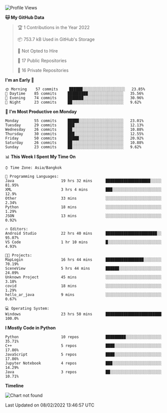 <!--START_SECTION:waka-->
![Profile Views](http://img.shields.io/badge/Profile%20Views-0-blue)

**🐱 My GitHub Data** 

> 🏆 1 Contributions in the Year 2022
 > 
> 📦 753.7 kB Used in GitHub's Storage 
 > 
> 🚫 Not Opted to Hire
 > 
> 📜 17 Public Repositories 
 > 
> 🔑 16 Private Repositories  
 > 
**I'm an Early 🐤** 

```text
🌞 Morning    57 commits     ██████░░░░░░░░░░░░░░░░░░░   23.85% 
🌆 Daytime    85 commits     █████████░░░░░░░░░░░░░░░░   35.56% 
🌃 Evening    74 commits     ███████░░░░░░░░░░░░░░░░░░   30.96% 
🌙 Night      23 commits     ██░░░░░░░░░░░░░░░░░░░░░░░   9.62%

```
📅 **I'm Most Productive on Monday** 

```text
Monday       55 commits     █████░░░░░░░░░░░░░░░░░░░░   23.01% 
Tuesday      29 commits     ███░░░░░░░░░░░░░░░░░░░░░░   12.13% 
Wednesday    26 commits     ██░░░░░░░░░░░░░░░░░░░░░░░   10.88% 
Thursday     30 commits     ███░░░░░░░░░░░░░░░░░░░░░░   12.55% 
Friday       50 commits     █████░░░░░░░░░░░░░░░░░░░░   20.92% 
Saturday     26 commits     ██░░░░░░░░░░░░░░░░░░░░░░░   10.88% 
Sunday       23 commits     ██░░░░░░░░░░░░░░░░░░░░░░░   9.62%

```


📊 **This Week I Spent My Time On** 

```text
⌚︎ Time Zone: Asia/Bangkok

💬 Programming Languages: 
Java                     19 hrs 32 mins      ████████████████████░░░░░   81.95% 
XML                      3 hrs 4 mins        ███░░░░░░░░░░░░░░░░░░░░░░   12.9% 
Other                    33 mins             ░░░░░░░░░░░░░░░░░░░░░░░░░   2.34% 
Python                   18 mins             ░░░░░░░░░░░░░░░░░░░░░░░░░   1.29% 
JSON                     13 mins             ░░░░░░░░░░░░░░░░░░░░░░░░░   0.92%

🔥 Editors: 
Android Studio           22 hrs 40 mins      ███████████████████████░░   95.07% 
VS Code                  1 hr 10 mins        █░░░░░░░░░░░░░░░░░░░░░░░░   4.93%

🐱‍💻 Projects: 
MapLogin                 16 hrs 44 mins      █████████████████░░░░░░░░   70.19% 
SceneView                5 hrs 44 mins       ██████░░░░░░░░░░░░░░░░░░░   24.09% 
Unknown Project          45 mins             ░░░░░░░░░░░░░░░░░░░░░░░░░   3.18% 
covid                    18 mins             ░░░░░░░░░░░░░░░░░░░░░░░░░   1.29% 
hello_ar_java            9 mins              ░░░░░░░░░░░░░░░░░░░░░░░░░   0.67%

💻 Operating System: 
Windows                  23 hrs 50 mins      █████████████████████████   100.0%

```

**I Mostly Code in Python** 

```text
Python                   10 repos            █████████░░░░░░░░░░░░░░░░   35.71% 
C++                      5 repos             ████░░░░░░░░░░░░░░░░░░░░░   17.86% 
JavaScript               5 repos             ████░░░░░░░░░░░░░░░░░░░░░   17.86% 
Jupyter Notebook         4 repos             ███░░░░░░░░░░░░░░░░░░░░░░   14.29% 
Java                     3 repos             ██░░░░░░░░░░░░░░░░░░░░░░░   10.71%

```


**Timeline**

![Chart not found](https://raw.githubusercontent.com/shigure3011/shigure3011/main/charts/bar_graph.png) 


 Last Updated on 08/02/2022 13:46:57 UTC
<!--END_SECTION:waka-->

